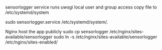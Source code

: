 sensorlogger service runs uwsgi
local user and group access
copy file to /etc/systemd/system

sudo sensorlogger.service /etc/systemd/system/.


Nginx host the app publicly
sudo cp sensorlogger /etc/nginx/sites-available/sensorlogger
sudo ln -s /etc/nginx/sites-available/sensorlogger /etc/nginx/sites-enabled/

